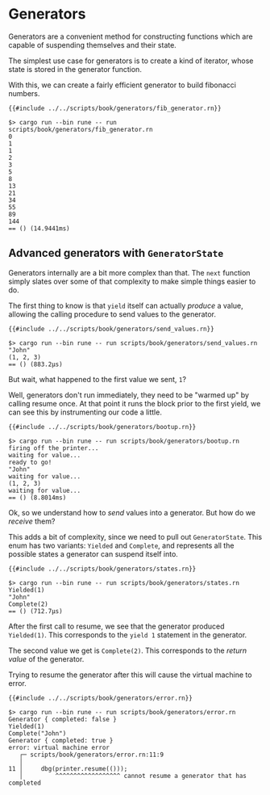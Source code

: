# Generators

Generators are a convenient method for constructing functions which are capable
of suspending themselves and their state.

The simplest use case for generators is to create a kind of iterator, whose
state is stored in the generator function.

With this, we can create a fairly efficient generator to build fibonacci
numbers.

```rune
{{#include ../../scripts/book/generators/fib_generator.rn}}
```

```text
$> cargo run --bin rune -- run scripts/book/generators/fib_generator.rn
0
1
1
2
3
5
8
13
21
34
55
89
144
== () (14.9441ms)
```

## Advanced generators with `GeneratorState`

Generators internally are a bit more complex than that.
The `next` function simply slates over some of that complexity to make simple
things easier to do.

The first thing to know is that `yield` itself can actually *produce* a value,
allowing the calling procedure to send values to the generator.

```rune
{{#include ../../scripts/book/generators/send_values.rn}}
```

```text
$> cargo run --bin rune -- run scripts/book/generators/send_values.rn
"John"
(1, 2, 3)
== () (883.2µs)
```

But wait, what happened to the first value we sent, `1`?

Well, generators don't run immediately, they need to be "warmed up" by calling
resume once.
At that point it runs the block prior to the first yield, we can see this by
instrumenting our code a little.

```rune
{{#include ../../scripts/book/generators/bootup.rn}}
```

```text
$> cargo run --bin rune -- run scripts/book/generators/bootup.rn
firing off the printer...
waiting for value...
ready to go!
"John"
waiting for value...
(1, 2, 3)
waiting for value...
== () (8.8014ms)
```

Ok, so we understand how to *send* values into a generator.
But how do we *receive* them?

This adds a bit of complexity, since we need to pull out `GeneratorState`.
This enum has two variants: `Yielded` and `Complete`, and represents all the
possible states a generator can suspend itself into.

```rune
{{#include ../../scripts/book/generators/states.rn}}
```

```text
$> cargo run --bin rune -- run scripts/book/generators/states.rn
Yielded(1)
"John"
Complete(2)
== () (712.7µs)
```

After the first call to resume, we see that the generator produced `Yielded(1)`.
This corresponds to the `yield 1` statement in the generator.

The second value we get is `Complete(2)`.
This corresponds to the *return value* of the generator.

Trying to resume the generator after this will cause the virtual machine to
error.

```rune
{{#include ../../scripts/book/generators/error.rn}}
```

```text
$> cargo run --bin rune -- run scripts/book/generators/error.rn
Generator { completed: false }
Yielded(1)
Complete("John")
Generator { completed: true }
error: virtual machine error
   ┌─ scripts/book/generators/error.rn:11:9
   │
11 │     dbg(printer.resume(()));
   │         ^^^^^^^^^^^^^^^^^^ cannot resume a generator that has completed
```
